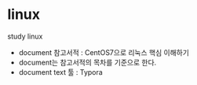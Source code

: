 ﻿# linux
study linux

- document 참고서적 : CentOS7으로 리눅스 핵심 이해하기
- document는 참고서적의 목차를 기준으로 한다.
- document text 툴 : Typora  
